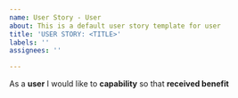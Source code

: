 ```yaml
---
name: User Story - User
about: This is a default user story template for user
title: 'USER STORY: <TITLE>'
labels: ''
assignees: ''

---
```


As a **user** I would like to **capability** so that **received benefit**
